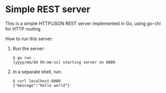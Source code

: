 # Simple REST server

This is a simple HTTP/JSON REST server implemented in Go, using go-chi for HTTP routing.

How to run this server:

1. Run the server:

    ```shell
    $ go run .
    [yyyy/mm/dd hh:mm:ss] starting server on 8080
    ```
1. In a separate shell, run:
    ```shell
    $ curl localhost:8080
    {"message":"hello world"}
    ```
